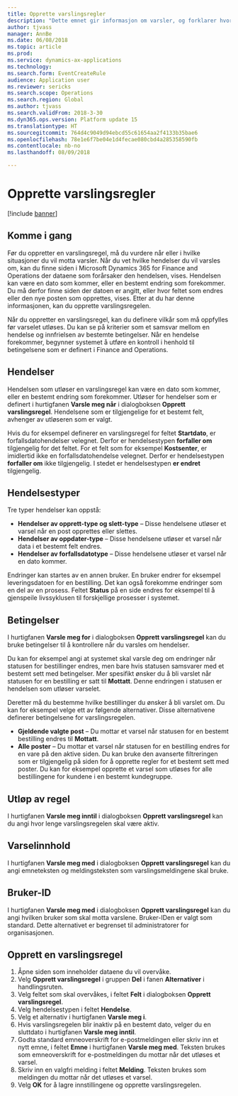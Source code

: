 ```yaml
---
title: Opprette varslingsregler
description: "Dette emnet gir informasjon om varsler, og forklarer hvordan du oppretter en varslingsregel, slik at du får melding om hendelser, for eksempel en dato som kommer eller en bestemt endring som forekommer."
author: tjvass
manager: AnnBe
ms.date: 06/08/2018
ms.topic: article
ms.prod: 
ms.service: dynamics-ax-applications
ms.technology: 
ms.search.form: EventCreateRule
audience: Application user
ms.reviewer: sericks
ms.search.scope: Operations
ms.search.region: Global
ms.author: tjvass
ms.search.validFrom: 2018-3-30
ms.dyn365.ops.version: Platform update 15
ms.translationtype: HT
ms.sourcegitcommit: 764d4c9049d94ebcd55c61654aa2f4133b35bae6
ms.openlocfilehash: 78e1e6f7be04e1d4fecae080cbd4a285358590fb
ms.contentlocale: nb-no
ms.lasthandoff: 08/09/2018

---
```


# <a name="create-alert-rules"></a>Opprette varslingsregler

[!include [banner](../includes/banner.md)]

## <a name="getting-started"></a>Komme i gang

Før du oppretter en varslingsregel, må du vurdere når eller i hvilke situasjoner du vil motta varsler. Når du vet hvilke hendelser du vil varsles om, kan du finne siden i Microsoft Dynamics 365 for Finance and Operations der dataene som forårsaker den hendelsen, vises. Hendelsen kan være en dato som kommer, eller en bestemt endring som forekommer. Du må derfor finne siden der datoen er angitt, eller hvor feltet som endres eller den nye posten som opprettes, vises. Etter at du har denne informasjonen, kan du opprette varslingsregelen.

Når du oppretter en varslingsregel, kan du definere vilkår som må oppfylles før varselet utløses. Du kan se på kriterier som et samsvar mellom en hendelse og innfrielsen av bestemte betingelser. Når en hendelse forekommer, begynner systemet å utføre en kontroll i henhold til betingelsene som er definert i Finance and Operations.

## <a name="events"></a>Hendelser

Hendelsen som utløser en varslingsregel kan være en dato som kommer, eller en bestemt endring som forekommer. Utløser for hendelser som er definert i hurtigfanen **Varsle meg når** i dialogboksen **Opprett varslingsregel**. Hendelsene som er tilgjengelige for et bestemt felt, avhenger av utløseren som er valgt.

Hvis du for eksempel definerer en varslingsregel for feltet **Startdato**, er forfallsdatohendelser velegnet. Derfor er hendelsestypen **forfaller om** tilgjengelig for det feltet. For et felt som for eksempel **Kostsenter**, er imidlertid ikke en forfallsdatohendelse velegnet. Derfor er hendelsestypen **forfaller om** ikke tilgjengelig. I stedet er hendelsestypen **er endret** tilgjengelig.

## <a name="event-types"></a>Hendelsestyper

Tre typer hendelser kan oppstå:

- **Hendelser av opprett-type og slett-type** – Disse hendelsene utløser et varsel når en post opprettes eller slettes.
- **Hendelser av oppdater-type** – Disse hendelsene utløser et varsel når data i et bestemt felt endres.
- **Hendelser av forfallsdatotype** – Disse hendelsene utløser et varsel når en dato kommer.
    
Endringer kan startes av en annen bruker. En bruker endrer for eksempel leveringsdatoen for en bestilling. Det kan også forekomme endringer som en del av en prosess. Feltet **Status** på en side endres for eksempel til å gjenspeile livssyklusen til forskjellige prosesser i systemet.

## <a name="conditions"></a>Betingelser

I hurtigfanen **Varsle meg for** i dialogboksen **Opprett varslingsregel** kan du bruke betingelser til å kontrollere når du varsles om hendelser.

Du kan for eksempel angi at systemet skal varsle deg om endringer når statusen for bestillinger endres, men bare hvis statusen samsvarer med et bestemt sett med betingelser. Mer spesifikt ønsker du å bli varslet når statusen for en bestilling er satt til **Mottatt**. Denne endringen i statusen er hendelsen som utløser varselet.

Deretter må du bestemme hvilke bestillinger du ønsker å bli varslet om. Du kan for eksempel velge ett av følgende alternativer. Disse alternativene definerer betingelsene for varslingsregelen.

- **Gjeldende valgte post** – Du mottar et varsel når statusen for en bestemt bestilling endres til **Mottatt**.
- **Alle poster** – Du mottar et varsel når statusen for en bestilling endres for en vare på den aktive siden. Du kan bruke den avanserte filtreringen som er tilgjengelig på siden for å opprette regler for et bestemt sett med poster. Du kan for eksempel opprette et varsel som utløses for alle bestillingene for kundene i en bestemt kundegruppe.
    
## <a name="expiry-of-rule"></a>Utløp av regel

I hurtigfanen **Varsle meg inntil** i dialogboksen **Opprett varslingsregel** kan du angi hvor lenge varslingsregelen skal være aktiv.

## <a name="alert-contents"></a>Varselinnhold

I hurtigfanen **Varsle meg med** i dialogboksen **Opprett varslingsregel** kan du angi emneteksten og meldingsteksten som varslingsmeldingene skal bruke.

## <a name="user-id"></a>Bruker-ID

I hurtigfanen **Varsle meg med** i dialogboksen **Opprett varslingsregel** kan du angi hvilken bruker som skal motta varslene. Bruker-IDen er valgt som standard. Dette alternativet er begrenset til administratorer for organisasjonen.

## <a name="create-an-alert-rule"></a>Opprett en varslingsregel

1. Åpne siden som inneholder dataene du vil overvåke.
2. Velg **Opprett varslingsregel** i gruppen **Del** i fanen **Alternativer** i handlingsruten.
3. Velg feltet som skal overvåkes, i feltet **Felt** i dialogboksen **Opprett varslingsregel**.
4. Velg hendelsestypen i feltet **Hendelse**.
5. Velg et alternativ i hurtigfanen **Varsle meg i**.
6. Hvis varslingsregelen blir inaktiv på en bestemt dato, velger du en sluttdato i hurtigfanen **Varsle meg inntil**.
7. Godta standard emneoverskrift for e-postmeldingen eller skriv inn et nytt emne, i feltet **Emne** i hurtigfanen **Varsle meg med**. Teksten brukes som emneoverskrift for e-postmeldingen du mottar når det utløses et varsel.
8. Skriv inn en valgfri melding i feltet **Melding**. Teksten brukes som meldingen du mottar når det utløses et varsel.
9. Velg **OK** for å lagre innstillingene og opprette varslingsregelen.

